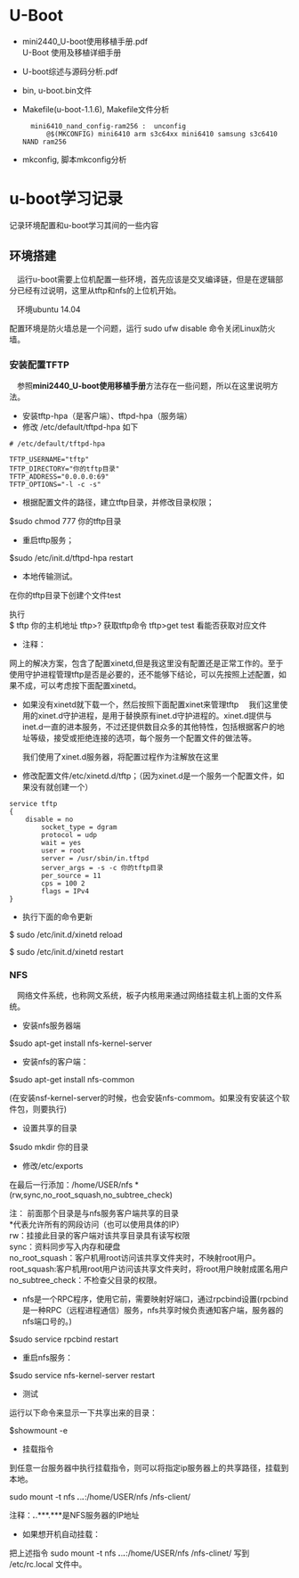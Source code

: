 U-Boot
====

* mini2440_U-boot使用移植手册.pdf    
	U-Boot 使用及移植详细手册
* U-boot综述与源码分析.pdf
* bin, u-boot.bin文件
* Makefile(u-boot-1.1.6), Makefile文件分析

		mini6410_nand_config-ram256 :  unconfig
    		@$(MKCONFIG) mini6410 arm s3c64xx mini6410 samsung s3c6410 NAND ram256
    		
* mkconfig, 脚本mkconfig分析

# u-boot学习记录

记录环境配置和u-boot学习其间的一些内容 

## 环境搭建

&emsp;运行u-boot需要上位机配置一些环境，首先应该是交叉编译链，但是在逻辑部分已经有过说明，这里从tftp和nfs的上位机开始。

&emsp;环境ubuntu 14.04

配置环境是防火墙总是一个问题，运行 sudo ufw  disable 命令关闭Linux防火墙。

### 安装配置TFTP

&emsp;参照**mini2440_U-boot使用移植手册**方法存在一些问题，所以在这里说明方法。

* 安装tftp-hpa（是客户端）、tftpd-hpa（服务端）  
* 修改 /etc/default/tftpd-hpa  如下

```
# /etc/default/tftpd-hpa

TFTP_USERNAME="tftp"
TFTP_DIRECTORY="你的tftp目录"
TFTP_ADDRESS="0.0.0.0:69"
TFTP_OPTIONS="-l -c -s"
```

* 根据配置文件的路径，建立tftp目录，并修改目录权限；

$sudo chmod 777 你的tftp目录

* 重启tftp服务；

$sudo /etc/init.d/tftpd-hpa restart

* 本地传输测试。

在你的tftp目录下创建个文件test  

执行  
$ tftp 你的主机地址
tftp>?    获取tftp命令
tftp>get test    看能否获取对应文件 

* 注释：

网上的解决方案，包含了配置xinetd,但是我这里没有配置还是正常工作的。至于使用守护进程管理tftp是否是必要的，还不能够下结论，可以先按照上述配置，如果不成，可以考虑按下面配置xinetd。

* 如果没有xinetd就下载一个，然后按照下面配置xinet来管理tftp
&emsp;我们这里使用的xinet.d守护进程，是用于替换原有inet.d守护进程的。xinet.d提供与inet.d一直的进本服务，不过还提供数目众多的其他特性，包括根据客户的地址等级，接受或拒绝连接的选项，每个服务一个配置文件的做法等。

  我们使用了xinet.d服务器，将配置过程作为注解放在这里

* 修改配置文件/etc/xinetd.d/tftp；（因为xinet.d是一个服务一个配置文件，如果没有就创建一个）

```
service tftp
{
    disable = no
        socket_type = dgram
        protocol = udp
        wait = yes
        user = root
        server = /usr/sbin/in.tftpd
        server_args = -s -c 你的tftp目录
        per_source = 11
        cps = 100 2
        flags = IPv4
}
```

* 执行下面的命令更新

$ sudo /etc/init.d/xinetd  reload

$ sudo  /etc/init.d/xinetd  restart


### NFS

&emsp;网络文件系统，也称网文系统，板子内核用来通过网络挂载主机上面的文件系统。

* 安装nfs服务器端

$sudo apt-get install nfs-kernel-server

* 安装nfs的客户端：

$sudo apt-get install nfs-common

(在安装nsf-kernel-server的时候，也会安装nfs-commom。如果没有安装这个软件包，则要执行)

* 设置共享的目录

$sudo mkdir 你的目录

* 修改/etc/exports

在最后一行添加：/home/USER/nfs *(rw,sync,no_root_squash,no_subtree_check)
        
注：
    前面那个目录是与nfs服务客户端共享的目录  
    *代表允许所有的网段访问（也可以使用具体的IP）  
    rw：挂接此目录的客户端对该共享目录具有读写权限  
    sync：资料同步写入内存和硬盘   
    no_root_squash：客户机用root访问该共享文件夹时，不映射root用户。  
   root_squash:客户机用root用户访问该共享文件夹时，将root用户映射成匿名用户  
   no_subtree_check：不检查父目录的权限。

* nfs是一个RPC程序，使用它前，需要映射好端口，通过rpcbind设置(rpcbind是一种RPC（远程进程通信）服务，nfs共享时候负责通知客户端，服务器的nfs端口号的。) 

$sudo service rpcbind restart

* 重启nfs服务：

$sudo service nfs-kernel-server restart

* 测试

运行以下命令来显示一下共享出来的目录：

$showmount -e

* 挂载指令

到任意一台服务器中执行挂载指令，则可以将指定ip服务器上的共享路径，挂载到本地。

sudo mount -t nfs ***.***.***.***:/home/USER/nfs /nfs-client/

注释：***.***.***.***是NFS服务器的IP地址


* 如果想开机自动挂载：

把上述指令 sudo mount -t nfs ***.***.***.***:/home/USER/nfs /nfs-clinet/ 写到 /etc/rc.local 文件中。
